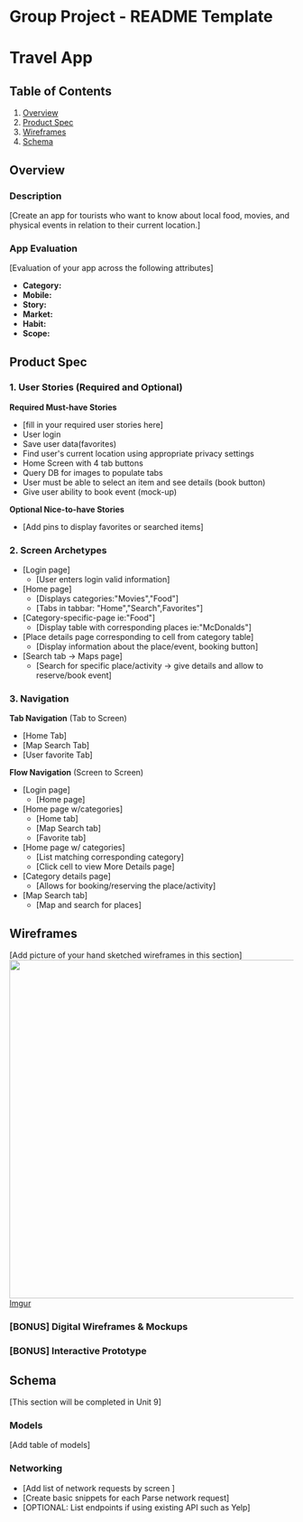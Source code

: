Group Project - README Template
===

# Travel App

## Table of Contents
1. [Overview](#Overview)
1. [Product Spec](#Product-Spec)
1. [Wireframes](#Wireframes)
2. [Schema](#Schema)

## Overview
### Description
[Create an app for tourists who want to know about local food, movies, and physical events in relation to their current location.]

### App Evaluation
[Evaluation of your app across the following attributes]
- **Category:**
- **Mobile:**
- **Story:**
- **Market:**
- **Habit:**
- **Scope:**

## Product Spec

### 1. User Stories (Required and Optional)

**Required Must-have Stories**

* [fill in your required user stories here]
* User login
* Save user data(favorites)
* Find user's current location using appropriate privacy settings
* Home Screen with 4 tab buttons
* Query DB for images to populate tabs
* User must be able to select an item and see details (book button)
* Give user ability to book event (mock-up)

**Optional Nice-to-have Stories**

* [Add pins to display favorites or searched items]


### 2. Screen Archetypes

* [Login page]
   * [User enters login valid information]
* [Home page]
   * [Displays categories:"Movies","Food"]
   * [Tabs in tabbar: "Home","Search",Favorites"]
* [Category-specific-page ie:"Food"]
  * [Display table with corresponding places ie:"McDonalds"]
* [Place details page corresponding to cell from category table]
  * [Display information about the place/event, booking button]
* [Search tab -> Maps page]
  * [Search for specific place/activity -> give details and allow to reserve/book event]

### 3. Navigation

**Tab Navigation** (Tab to Screen)

* [Home Tab]
* [Map Search Tab]
* [User favorite Tab]

**Flow Navigation** (Screen to Screen)

* [Login page]
   * [Home page]
* [Home page w/categories]
   * [Home tab]
   * [Map Search tab]
   * [Favorite tab]
* [Home page w/ categories]
   * [List matching corresponding category]
   * [Click cell to view More Details page]
* [Category details page]
   * [Allows for booking/reserving the place/activity]
* [Map Search tab]
   * [Map and search for places]

## Wireframes
[Add picture of your hand sketched wireframes in this section]
<img src="https://i.imgur.com/eyTqj2Z.jpg" width=600>
[Imgur](https://i.imgur.com/eyTqj2Z.jpg)
### [BONUS] Digital Wireframes & Mockups

### [BONUS] Interactive Prototype

## Schema 
[This section will be completed in Unit 9]
### Models
[Add table of models]
### Networking
- [Add list of network requests by screen ]
- [Create basic snippets for each Parse network request]
- [OPTIONAL: List endpoints if using existing API such as Yelp]
